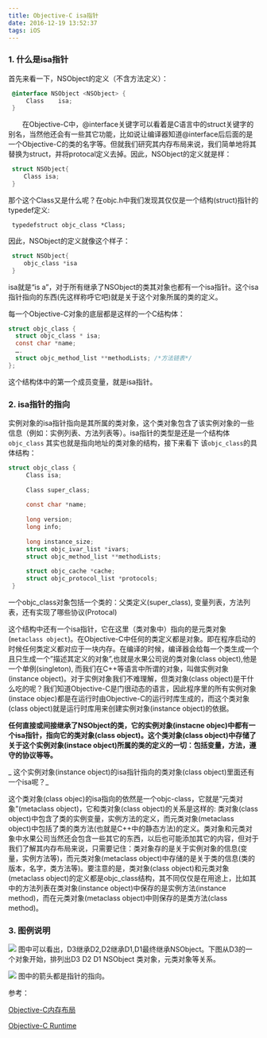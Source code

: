 ```yaml
---
title: Objective-C isa指针
date: 2016-12-19 13:52:37
tags: iOS 
---
```



### 1. 什么是isa指针

首先来看一下，NSObject的定义（不含方法定义）：

``` objectivec
 @interface NSObject <NSObject> {
     Class    isa;
 } 
 ```
 
　　在Objective-C中，@interface关键字可以看着是C语言中的struct关键字的别名，当然他还会有一些其它功能，比如说让编译器知道@interface后后面的是一个Objective-C的类的名字等。但就我们研究其内存布局来说，我们简单地将其替换为struct，并将protocal定义去掉。因此，NSObject的定义就是样：

``` objectivec
 struct NSObject{
 　　Class isa;
 }
 ```
 
那个这个Class又是什么呢？在objc.h中我们发现其仅仅是一个结构(struct)指针的typedef定义:

	 typedefstruct objc_class *Class;
 因此，NSObject的定义就像这个样子：

``` objectivec
 struct NSObject{
 　　objc_class *isa
 }
 ```

isa就是“is a”，对于所有继承了NSObject的类其对象也都有一个isa指针。这个isa指针指向的东西(先这样称呼它吧)就是关于这个对象所属的类的定义。

每一个Objective-C对象的底层都是这样的一个C结构体：

``` objectivec
struct objc_class {
  struct objc_class * isa;
  const char *name;
  ….
  struct objc_method_list **methodLists; /*方法链表*/
};
```

这个结构体中的第一个成员变量，就是isa指针。

### 2. isa指针的指向 
实例对象的isa指针指向是其所属的类对象，这个类对象包含了该实例对象的一些信息（例如：实例列表、方法列表等）。isa指针的类型是还是一个结构体 `objc_class` 其实也就是指向地址的类对象的结构，接下来看下 该`objc_class`的具体结构：


``` objectivec
struct objc_class {  
     Class isa;  
       
     Class super_class;  
       
     const char *name;  
       
     long version;  
     long info;  
       
     long instance_size;  
     struct objc_ivar_list *ivars;  
     struct objc_method_list **methodLists;   
       
     struct objc_cache *cache;  
     struct objc_protocol_list *protocols;     
 } 
```

一个objc_class对象包括一个类的：父类定义(super_class), 变量列表，方法列表，还有实现了哪些协议(Protocal)

这个结构中还有一个isa指针，它在这里（类对象中）指向的是元类对象(`metaclass object`)。在Objective-C中任何的类定义都是对象。即在程序启动的时候任何类定义都对应于一块内存。在编译的时候，编译器会给每一个类生成一个且只生成一个”描述其定义的对象”,也就是水果公司说的类对象(class object),他是一个单例(singleton), 而我们在C++等语言中所谓的对象，叫做实例对象(instance object)。对于实例对象我们不难理解，但类对象(class object)是干什么吃的呢？我们知道Objective-C是门很动态的语言，因此程序里的所有实例对象(instace objec)都是在运行时由Objective-C的运行时库生成的，而这个类对象(class object)就是运行时库用来创建实例对象(instance object)的依据。

__任何直接或间接继承了NSObject的类，它的实例对象(instacne objec)中都有一个isa指针，指向它的类对象(class object)。这个类对象(class object)中存储了关于这个实例对象(instace object)所属的类的定义的一切：包括变量，方法，遵守的协议等等。__

_ 这个实例对象(instance object)的isa指针指向的类对象(class object)里面还有一个isa呢？_

这个类对象(class objec)的isa指向的依然是一个objc-class，它就是“元类对象”(metaclass object)，它和类对象(class object)的关系是这样的:  类对象(class object)中包含了类的实例变量，实例方法的定义，而元类对象(metaclass object)中包括了类的类方法(也就是C++中的静态方法)的定义。类对象和元类对象中水果公司当然还会包含一些其它的东西，以后也可能添加其它的内容，但对于我们了解其内存布局来说，只需要记住：类对象存的是关于实例对象的信息(变量，实例方法等)，而元类对象(metaclass object)中存储的是关于类的信息(类的版本，名字，类方法等)。要注意的是，类对象(class object)和元类对象(metaclass object)的定义都是objc_class结构，其不同仅仅是在用途上，比如其中的方法列表在类对象(instance object)中保存的是实例方法(instance method)，而在元类对象(metaclass object)中则保存的是类方法(class method)。



### 3. 图例说明

![](http://img.my.csdn.net/uploads/201210/21/1350831500_2327.jpg)
图中可以看出，D3继承D2,D2继承D1,D1最终继承NSObject。下图从D3的一个对象开始，排列出D3 D2 D1 NSObject 类对象，元类对象等关系。

![](http://img.my.csdn.net/uploads/201210/21/1350831599_3230.png)
图中的箭头都是指针的指向。



参考：

[Objective-C内存布局](http://www.cnblogs.com/csutanyu/archive/2011/12/12/Objective-C_memory_layout.html)

[Objective-C Runtime](https://developer.apple.com/reference/objectivec/1657527-objective_c_runtime?language=objc)



